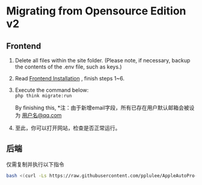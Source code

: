 # Migrating from Opensource Edition v2

## Frontend

1. Delete all files within the site folder. (Please note, if necessary, backup the contents of the .env file, such as keys.)
2. Read [Frontend Installation](frontend.md) , finish steps 1~6.
3. Execute the command below:<br>
   `php think migrate:run`
   
   By finishing this,
   \*注：由于新增email字段，所有已存在用户默认邮箱会被设为 用户名@qq.com
4. 至此，你可以打开网站，检查是否正常运行。



## 后端

仅需复制并执行以下指令

```bash
bash <(curl -Ls https://raw.githubusercontent.com/pplulee/AppleAutoPro-Backend/main/upgrade.sh)
```
